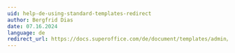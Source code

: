 ```yaml
---
uid: help-de-using-standard-templates-redirect
author: Bergfrid Dias
date: 07.16.2024
language: de
redirect_url: https://docs.superoffice.com/de/document/templates/admin/update-template.html
---
```

